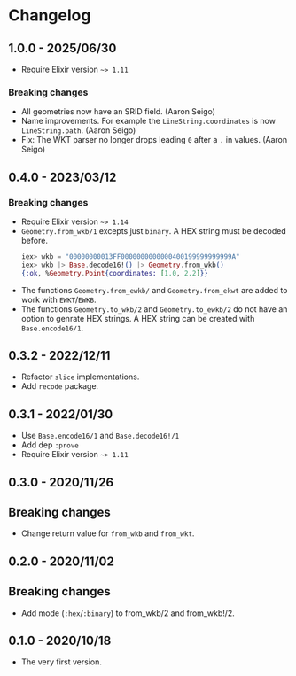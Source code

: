 # Changelog

## 1.0.0 - 2025/06/30

+ Require Elixir version `~> 1.11`

### Breaking changes

+ All geometries now have an SRID field. (Aaron Seigo)
+ Name improvements. For example the `LineString.coordinates` is now 
  `LineString.path`.  (Aaron Seigo)
+ Fix: The WKT parser no longer drops leading `0` after a `.` in values.
  (Aaron Seigo)


## 0.4.0 - 2023/03/12

### Breaking changes

+ Require Elixir version `~> 1.14`
+ `Geometry.from_wkb/1` excepts just `binary`. A HEX string must be decoded
  before.
  ```Elixir
  iex> wkb = "00000000013FF0000000000000400199999999999A"
  iex> wkb |> Base.decode16!() |> Geometry.from_wkb()
  {:ok, %Geometry.Point{coordinates: [1.0, 2.2]}}
  ```
+ The functions `Geometry.from_ewkb/` and `Geometry.from_ekwt` are added to work
  with `EWKT`/`EWKB`.
+ The functions `Geometry.to_wkb/2` and `Geometry.to_ewkb/2` do not have an
  option to genrate HEX strings. A HEX string can be created with
  `Base.encode16/1`.


## 0.3.2 - 2022/12/11

+ Refactor `slice` implementations.
+ Add `recode` package.


## 0.3.1 - 2022/01/30

+ Use `Base.encode16/1` and `Base.decode16!/1`
+ Add dep `:prove`
+ Require Elixir version `~> 1.11`


## 0.3.0 - 2020/11/26

## Breaking changes

+ Change return value for `from_wkb` and `from_wkt`.


## 0.2.0 - 2020/11/02

## Breaking changes

+ Add mode (`:hex`/`:binary`) to from_wkb/2 and from_wkb!/2.


## 0.1.0 - 2020/10/18

+ The very first version.
